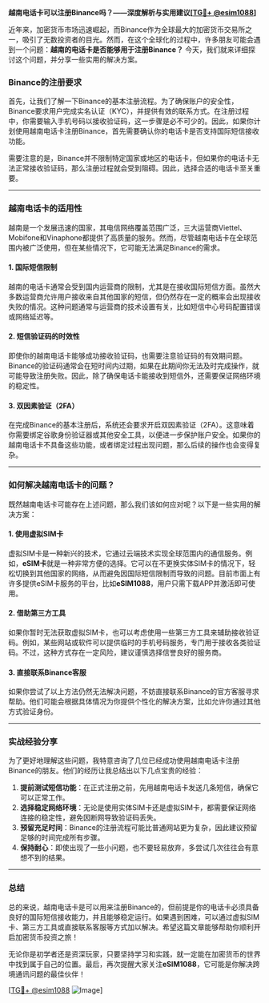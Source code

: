 **越南电话卡可以注册Binance吗？——深度解析与实用建议[[TG💪+ @esim1088](https://t.me/s/esim1088)]**

近年来，加密货币市场迅速崛起，而Binance作为全球最大的加密货币交易所之一，吸引了无数投资者的目光。然而，在这个全球化的过程中，许多朋友可能会遇到一个问题：**越南的电话卡是否能够用于注册Binance？** 今天，我们就来详细探讨这个问题，并分享一些实用的解决方案。

### Binance的注册要求

首先，让我们了解一下Binance的基本注册流程。为了确保账户的安全性，Binance要求用户完成实名认证（KYC），并提供有效的联系方式。在注册过程中，你需要输入手机号码以接收验证码，这一步骤是必不可少的。因此，如果你计划使用越南电话卡注册Binance，首先需要确认你的电话卡是否支持国际短信接收功能。

需要注意的是，Binance并不限制特定国家或地区的电话卡，但如果你的电话卡无法正常接收验证码，那么注册过程就会受到阻碍。因此，选择合适的电话卡至关重要。

---

### 越南电话卡的适用性

越南是一个发展迅速的国家，其电信网络覆盖范围广泛，三大运营商Viettel、Mobifone和Vinaphone都提供了高质量的服务。然而，尽管越南电话卡在全球范围内被广泛使用，但在某些情况下，它可能无法满足Binance的需求。

#### 1. 国际短信限制
越南的电话卡通常会受到国内运营商的限制，尤其是在接收国际短信方面。虽然大多数运营商允许用户接收来自其他国家的短信，但仍然存在一定的概率会出现接收失败的情况。这种问题通常与运营商的技术设置有关，比如短信中心号码配置错误或网络延迟等。

#### 2. 短信验证码的时效性
即使你的越南电话卡能够成功接收验证码，也需要注意验证码的有效期问题。Binance的验证码通常会在短时间内过期，如果在此期间你无法及时完成操作，就可能导致注册失败。因此，除了确保电话卡能接收到短信外，还需要保证网络环境的稳定性。

#### 3. 双因素验证（2FA）
在完成Binance的基本注册后，系统还会要求开启双因素验证（2FA）。这意味着你需要绑定谷歌身份验证器或其他安全工具，以便进一步保护账户安全。如果你的越南电话卡不具备这些功能，或者绑定过程出现问题，那么后续的操作也会变得复杂。

---

### 如何解决越南电话卡的问题？

既然越南电话卡可能存在上述问题，那么我们该如何应对呢？以下是一些实用的解决方案：

#### 1. 使用虚拟SIM卡
虚拟SIM卡是一种新兴的技术，它通过云端技术实现全球范围内的通信服务。例如，**eSIM卡**就是一种非常方便的选择。它可以在不更换实体SIM卡的情况下，轻松切换到其他国家的网络，从而避免因国际短信限制而导致的问题。目前市面上有许多提供eSIM卡服务的平台，比如**eSIM1088**，用户只需下载APP并激活即可使用。

#### 2. 借助第三方工具
如果你暂时无法获取虚拟SIM卡，也可以考虑使用一些第三方工具来辅助接收验证码。例如，某些网站或软件可以提供临时的手机号码服务，专门用于接收各类验证码。不过，这种方式存在一定风险，建议谨慎选择信誉良好的服务商。

#### 3. 直接联系Binance客服
如果你尝试了以上方法仍然无法解决问题，不妨直接联系Binance的官方客服寻求帮助。他们可能会根据具体情况为你提供个性化的解决方案，比如允许你通过其他方式验证身份。

---

### 实战经验分享

为了更好地理解这些问题，我特意咨询了几位已经成功使用越南电话卡注册Binance的朋友。他们的经历让我总结出以下几点宝贵的经验：

1. **提前测试短信功能**：在正式注册之前，先用越南电话卡发送几条短信，确保它可以正常工作。
2. **选择稳定网络环境**：无论是使用实体SIM卡还是虚拟SIM卡，都需要保证网络连接的稳定性，避免因断网导致验证码丢失。
3. **预留充足时间**：Binance的注册流程可能比普通网站更为复杂，因此建议预留足够的时间完成所有步骤。
4. **保持耐心**：即使出现了一些小问题，也不要轻易放弃，多尝试几次往往会有意想不到的结果。

---

### 总结

总的来说，越南电话卡是可以用来注册Binance的，但前提是你的电话卡必须具备良好的国际短信接收能力，并且能够稳定运行。如果遇到困难，可以通过虚拟SIM卡、第三方工具或直接联系客服等方式加以解决。希望这篇文章能够帮助你顺利开启加密货币投资之旅！

无论你是初学者还是资深玩家，只要坚持学习和实践，就一定能在加密货币的世界中找到属于自己的位置。最后，再次提醒大家关注**eSIM1088**，它可能是你解决跨境通讯问题的最佳伙伴！

[[TG💪+ @esim1088](https://t.me/s/esim1088) ![Image](https://i.postimg.cc/4NQfJmqS/Snipaste-2025-05-13-00-14-12.png)]
